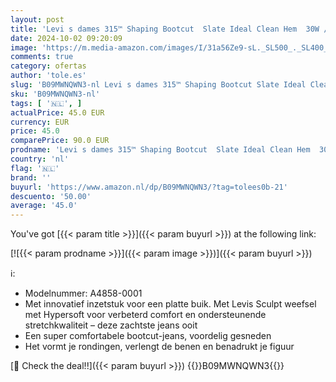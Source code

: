 ```yaml
---
layout: post
title: 'Levi s dames 315™ Shaping Bootcut  Slate Ideal Clean Hem  30W / 32L'
date: 2024-10-02 09:20:09
image: 'https://m.media-amazon.com/images/I/31a56Ze9-sL._SL500_._SL400_.jpg'
comments: true
category: ofertas
author: 'tole.es'
slug: 'B09MWNQWN3-nl Levi s dames 315™ Shaping Bootcut Slate Ideal Clean Hem...'
sku: 'B09MWNQWN3-nl'
tags: [ '🇳🇱', ]
actualPrice: 45.0 EUR
currency: EUR
price: 45.0
comparePrice: 90.0 EUR
prodname: 'Levi s dames 315™ Shaping Bootcut  Slate Ideal Clean Hem  30W / 32L'
country: 'nl'
flag: '🇳🇱'
brand: ''
buyurl: 'https://www.amazon.nl/dp/B09MWNQWN3/?tag=tolees0b-21'
descuento: '50.00'
average: '45.0'
---
```


You've got [{{< param title >}}]({{< param buyurl >}}) at the following link:

[![{{< param prodname >}}]({{< param image >}})]({{< param buyurl >}})

ℹ️:

- Modelnummer: A4858-0001
- Met innovatief inzetstuk voor een platte buik. Met Levis Sculpt weefsel met Hypersoft voor verbeterd comfort en ondersteunende stretchkwaliteit – deze zachtste jeans ooit
- Een super comfortabele bootcut-jeans, voordelig gesneden
- Het vormt je rondingen, verlengt de benen en benadrukt je figuur

[🛒 Check the deal!!]({{< param buyurl >}})
{{<world>}}B09MWNQWN3{{</world>}}
